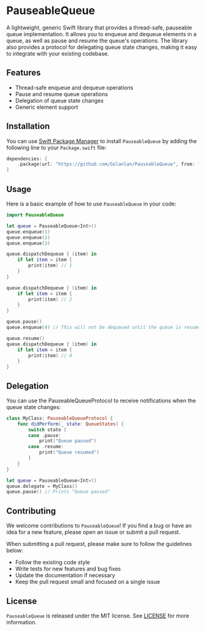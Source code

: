 # PauseableQueue

A lightweight, generic Swift library that provides a thread-safe, pauseable queue implementation. It allows you to enqueue and dequeue elements in a queue, as well as pause and resume the queue's operations. The library also provides a protocol for delegating queue state changes, making it easy to integrate with your existing codebase. 

## Features

- Thread-safe enqueue and dequeue operations
- Pause and resume queue operations
- Delegation of queue state changes
- Generic element support

## Installation

You can use [Swift Package Manager](https://swift.org/package-manager/) to install `PauseableQueue` by adding the following line to your `Package.swift` file:

```swift
dependencies: [
    .package(url: "https://github.com/Golanlan/PauseableQueue", from: "1.0.0")
]
```

## Usage

Here is a basic example of how to use `PauseableQueue` in your code:

```swift
import PauseableQueue

let queue = PauseableQueue<Int>()
queue.enqueue(1)
queue.enqueue(2)
queue.enqueue(3)

queue.dispatchDequeue { (item) in
    if let item = item {
        print(item) // 1
    }
}

queue.dispatchDequeue { (item) in
    if let item = item {
        print(item) // 2
    }
}

queue.pause()
queue.enqueue(4) // This will not be dequeued until the queue is resumed

queue.resume()
queue.dispatchDequeue { (item) in
    if let item = item {
        print(item) // 4
    }
}
```

## Delegation

You can use the PauseableQueueProtocol to receive notifications when the queue state changes:
```swift
class MyClass: PauseableQueueProtocol {
    func didPerform(_ state: QueueStates) {
        switch state {
        case .pause:
            print("Queue paused")
        case .resume:
            print("Queue resumed")
        }
    }
}

let queue = PauseableQueue<Int>()
queue.delegate = MyClass()
queue.pause() // Prints "Queue paused"
```

## Contributing
We welcome contributions to `PauseableQueue`! If you find a bug or have an idea for a new feature, please open an issue or submit a pull request.

When submitting a pull request, please make sure to follow the guidelines below:
- Follow the existing code style
- Write tests for new features and bug fixes
- Update the documentation if necessary
- Keep the pull request small and focused on a single issue

## License
`PauseableQueue` is released under the MIT license. See [LICENSE](LICENSE) for more information.
